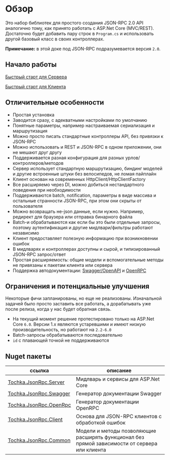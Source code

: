 # Обзор

Это набор библиотек для простого создания JSON-RPC 2.0 API аналогично тому, как принято работать с ASP.Net Core (MVC/REST).
Достаточно будет добавить пару строк в `Program.cs` и использовать другой базовый класс в своих контроллерах.

**Примечание:** в этой доке под JSON-RPC подразумевается версия `2.0`.


## Начало работы

[Быстрый старт для Сервера](server/quickstart)

[Быстрый старт для Клиента](client/quickstart)


## Отличительные особенности

* Простая установка
* Заводится сразу, с адекватными настройками по умолчанию
* Понятные параметры, например настраиваемая сериализация и маршрутизация
* Можно просто писать стандартные контроллеры API, без привязки к JSON-RPC
* Можно использовать и REST и JSON-RPC в одном приложении, они не мешают друг другу
* Поддерживается разная конфигурация для разных урлов/контроллеров/методов
* Сервер использует стандартную маршрутизацию, биндинг моделей и другие встроенные штуки без велосипедов, не ломая пайплайн
* Клиент основан на современных HttpClient/HttpClientFactory
* Все расширяемо через DI, можно добиться нестандартного поведения при необходимости
* Поддерживаются batch, notification, параметры в виде массива и остальные странности JSON-RPC, при этом они скрыты от пользователя
* Можно возвращать не-json данные, если нужно. Например, редирект для браузера или отправка бинарного файла
* Batch-и обрабатываются как если бы это были отдельные запросы, поэтому аутентификация и другие мидлвари/фильтры работают независимо
* Клиент предоставляет полезную информацию при возникновении ошибок
* В мидлварях и контроллерах доступны и сырой, и типизированный JSON-RPC запрос/ответ
* Простая расширяемость: общие модели и вспомогательные методы не привязаны к пакетам клиента или сервера
* Поддержка автодокументации: [Swagger/OpenAPI](https://swagger.io/) и [OpenRPC](https://open-rpc.org/)


## Ограничения и потенциальные улучшения

Некоторые фичи запланированы, но еще не реализованы. Изначальной задачей было просто заставить все работать,
а дорабатывать уже после релиза, когда у нас будет обратная связь.

* На текущий момент решение протестировано только на ASP.Net Core `6.0`. Версии 1.x являются устаревшими и имеют низкую производительность, но работают на `2.2-6.0`
* Batch-запросы обрабатываются последовательно
* `id` с плавающей точкой не поддерживаются


## Nuget пакеты

| ссылка| описание |
| - | - |
| [Tochka.JsonRpc.Server](https://www.nuget.org/packages/Tochka.JsonRpc.Server/) | Мидлварь и сервисы для ASP.Net Core |
| [Tochka.JsonRpc.Swagger](https://www.nuget.org/packages/Tochka.JsonRpc.Swagger/) | Генератор документации Swagger |
| [Tochka.JsonRpc.OpenRpc](https://www.nuget.org/packages/Tochka.JsonRpc.OpenRpc/) | Генератор документации OpenRPC |
| [Tochka.JsonRpc.Client](https://www.nuget.org/packages/Tochka.JsonRpc.Client/) | Основа для JSON-RPC клиентов с обработкой ошибок |
| [Tochka.JsonRpc.Common](https://www.nuget.org/packages/Tochka.JsonRpc.Common/) | Модели и методы позволяющие расширять функционал без прямой зависимости от сервера или клиента |
